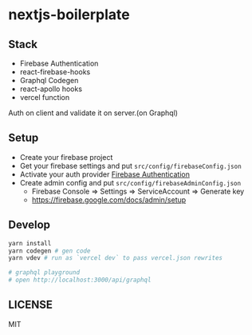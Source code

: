 # nextjs-boilerplate

## Stack

- Firebase Authentication
- react-firebase-hooks
- Graphql Codegen
- react-apollo hooks
- vercel function

Auth on client and validate it on server.(on Graphql)

## Setup

- Create your firebase project
- Get your firebase settings and put `src/config/firebaseConfig.json`
- Activate your auth provider [Firebase Authentication](https://firebase.google.com/docs/auth?hl=ja)
- Create admin config and put `src/config/firebaseAdminConfig.json`
  - Firebase Console => Settings => ServiceAccount => Generate key
  - https://firebase.google.com/docs/admin/setup

## Develop

```bash
yarn install
yarn codegen # gen code
yarn vdev # run as `vercel dev` to pass vercel.json rewrites

# graphql playground
# open http://localhost:3000/api/graphql
```

## LICENSE

MIT
